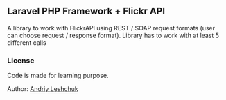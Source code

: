 ## Laravel PHP Framework + Flickr API

A library to work with FlickrAPI using REST / SOAP request formats (user can choose request / response format).
Library has to work with at least 5 different calls

### License

Code is made for learning purpose.

Author: [Andriy Leshchuk](https://www.linkedin.com/in/andriy-leshchuk-752a7349)